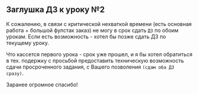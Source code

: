 ## Заглушка ДЗ к уроку №2

К сожалению, в связи с критической нехваткой времени (есть основная работа + большой фулстак заказ) не могу в срок сдать `ДЗ` по обоим урокам. Если есть возможность - хотел бы позже сдать ДЗ по текущему уроку.

Что кассется первого урока -  срок уже прошел, и я бы хотел обратиться в тех. подержку с просьбой предоставить техническую возможность сдачи просроченного задания, с Вашего позволения `(сдам оба ДЗ сразу)`.


Заранее огромное спасибо!
